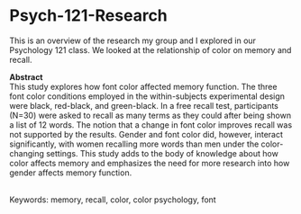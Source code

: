 # Psych-121-Research
This is an overview of the research my group and I explored in our Psychology 121 class. We looked at the relationship of color on memory and recall. 


**Abstract** <br>
This study explores how font color affected memory function. The three font color
conditions employed in the within-subjects experimental design were black, red-black, and
green-black. In a free recall test, participants (N=30) were asked to recall as many terms as they
could after being shown a list of 12 words. The notion that a change in font color improves recall
was not supported by the results. Gender and font color did, however, interact significantly, with
women recalling more words than men under the color-changing settings. This study adds to the
body of knowledge about how color affects memory and emphasizes the need for more research
into how gender affects memory function.

<br> Keywords: memory, recall, color, color psychology, font

